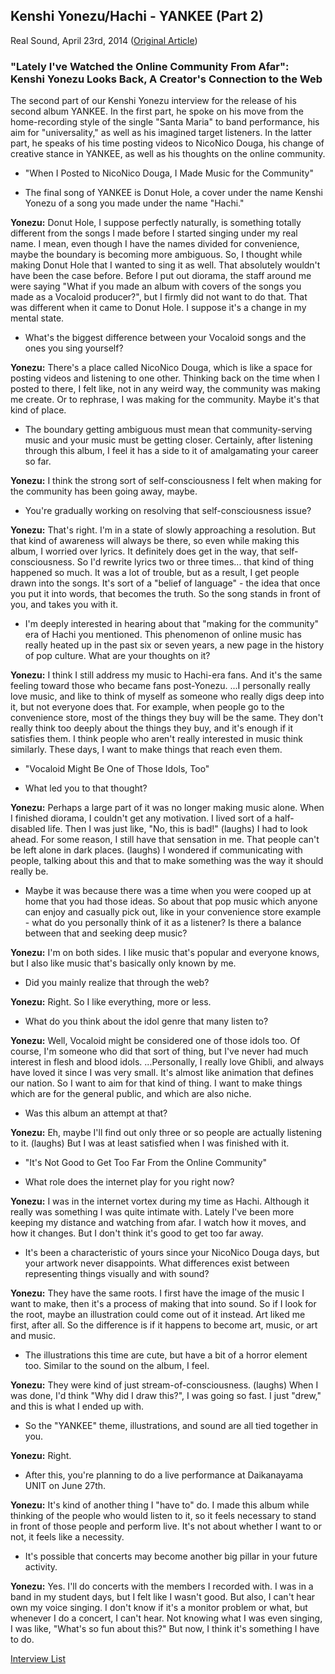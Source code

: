 ## Kenshi Yonezu/Hachi - YANKEE (Part 2)

Real Sound, April 23rd, 2014 ([Original Article](http://realsound.jp/2014/04/post-444.html))

### "Lately I've Watched the Online Community From Afar": Kenshi Yonezu Looks Back, A Creator's Connection to the Web

The second part of our Kenshi Yonezu interview for the release of his second album YANKEE. In the first part, he spoke on his move from the home-recording style of the single "Santa Maria" to band performance, his aim for "universality," as well as his imagined target listeners. In the latter part, he speaks of his time posting videos to NicoNico Douga, his change of creative stance in YANKEE, as well as his thoughts on the online community.

- "When I Posted to NicoNico Douga, I Made Music for the Community"

- <r>The final song of YANKEE is Donut Hole, a cover under the name Kenshi Yonezu of a song you made under the name "Hachi."</r>

**Yonezu:** Donut Hole, I suppose perfectly naturally, is something totally different from the songs I made before I started singing under my real name. I mean, even though I have the names divided for convenience, maybe the boundary is becoming more ambiguous. So, I thought while making Donut Hole that I wanted to sing it as well. That absolutely wouldn't have been the case before. Before I put out diorama, the staff around me were saying "What if you made an album with covers of the songs you made as a Vocaloid producer?", but I firmly did not want to do that. That was different when it came to Donut Hole. I suppose it's a change in my mental state.

- <r>What's the biggest difference between your Vocaloid songs and the ones you sing yourself?</r>

**Yonezu:** There's a place called NicoNico Douga, which is like a space for posting videos and listening to one other. Thinking back on the time when I posted to there, I felt like, not in any weird way, the community was making me create. Or to rephrase, I was making for the community. Maybe it's that kind of place.

- <r>The boundary getting ambiguous must mean that community-serving music and your music must be getting closer. Certainly, after listening through this album, I feel it has a side to it of amalgamating your career so far.</r>

**Yonezu:** I think the strong sort of self-consciousness I felt when making for the community has been going away, maybe.

- <r>You're gradually working on resolving that self-consciousness issue?</r>

**Yonezu:** That's right. I'm in a state of slowly approaching a resolution. But that kind of awareness will always be there, so even while making this album, I worried over lyrics. It definitely does get in the way, that self-consciousness. So I'd rewrite lyrics two or three times... that kind of thing happened so much. It was a lot of trouble, but as a result, I get people drawn into the songs. It's sort of a "belief of language" - the idea that once you put it into words, that becomes the truth. So the song stands in front of you, and takes you with it.

- <r>I'm deeply interested in hearing about that "making for the community" era of Hachi you mentioned. This phenomenon of online music has really heated up in the past six or seven years, a new page in the history of pop culture. What are your thoughts on it?</r>

**Yonezu:** I think I still address my music to Hachi-era fans. And it's the same feeling toward those who became fans post-Yonezu. ...I personally really love music, and like to think of myself as someone who really digs deep into it, but not everyone does that. For example, when people go to the convenience store, most of the things they buy will be the same. They don't really think too deeply about the things they buy, and it's enough if it satisfies them. I think people who aren't really interested in music think similarly. These days, I want to make things that reach even them.

- "Vocaloid Might Be One of Those Idols, Too"

- <r>What led you to that thought?</r>

**Yonezu:** Perhaps a large part of it was no longer making music alone. When I finished diorama, I couldn't get any motivation. I lived sort of a half-disabled life. Then I was just like, "No, this is bad!" (laughs) I had to look ahead. For some reason, I still have that sensation in me. That people can't be left alone in dark places. (laughs) I wondered if communicating with people, talking about this and that to make something was the way it should really be.

- <r>Maybe it was because there was a time when you were cooped up at home that you had those ideas. So about that pop music which anyone can enjoy and casually pick out, like in your convenience store example - what do you personally think of it as a listener? Is there a balance between that and seeking deep music?</r>

**Yonezu:** I'm on both sides. I like music that's popular and everyone knows, but I also like music that's basically only known by me.

- <r>Did you mainly realize that through the web?</r>

**Yonezu:** Right. So I like everything, more or less.

- <r>What do you think about the idol genre that many listen to?</r>

**Yonezu:** Well, Vocaloid might be considered one of those idols too. Of course, I'm someone who did that sort of thing, but I've never had much interest in flesh and blood idols. ...Personally, I really love Ghibli, and always have loved it since I was very small. It's almost like animation that defines our nation. So I want to aim for that kind of thing. I want to make things which are for the general public, and which are also niche.

- <r>Was this album an attempt at that?</r>

**Yonezu:** Eh, maybe I'll find out only three or so people are actually listening to it. (laughs) But I was at least satisfied when I was finished with it.

- "It's Not Good to Get Too Far From the Online Community"

- <r>What role does the internet play for you right now?</r>

**Yonezu:** I was in the internet vortex during my time as Hachi. Although it really was something I was quite intimate with. Lately I've been more keeping my distance and watching from afar. I watch how it moves, and how it changes. But I don't think it's good to get too far away.

- <r>It's been a characteristic of yours since your NicoNico Douga days, but your artwork never disappoints. What differences exist between representing things visually and with sound?</r>

**Yonezu:** They have the same roots. I first have the image of the music I want to make, then it's a process of making that into sound. So if I look for the root, maybe an illustration could come out of it instead. Art liked me first, after all. So the difference is if it happens to become art, music, or art and music.

- <r>The illustrations this time are cute, but have a bit of a horror element too. Similar to the sound on the album, I feel.</r>

**Yonezu:** They were kind of just stream-of-consciousness. (laughs) When I was done, I'd think "Why did I draw this?", I was going so fast. I just "drew," and this is what I ended up with.

- <r>So the "YANKEE" theme, illustrations, and sound are all tied together in you.</r>

**Yonezu:** Right.

- <r>After this, you're planning to do a live performance at Daikanayama UNIT on June 27th.</r>

**Yonezu:** It's kind of another thing I "have to" do. I made this album while thinking of the people who would listen to it, so it feels necessary to stand in front of those people and perform live. It's not about whether I want to or not, it feels like a necessity.

- <r>It's possible that concerts may become another big pillar in your future activity.</r>

**Yonezu:** Yes. I'll do concerts with the members I recorded with. I was in a band in my student days, but I felt like I wasn't good. But also, I can't hear own my voice singing. I don't know if it's a monitor problem or what, but whenever I do a concert, I can't hear. Not knowing what I was even singing, I was like, "What's so fun about this?" But now, I think it's something I have to do.

[Interview List](https://www.vgperson.com/./vocalinterview.php)
